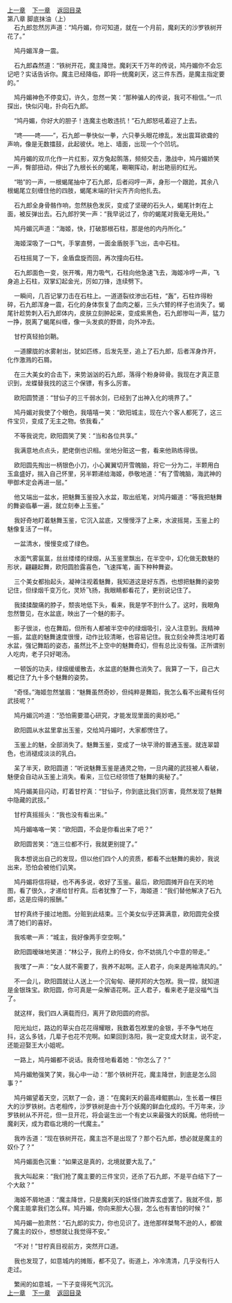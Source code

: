 
[上一章](https://github.com/xiaominghe2014/spider_book/blob/master/book/知北游/第14章.md)&nbsp;&nbsp;&nbsp;&nbsp;[下一章](https://github.com/xiaominghe2014/spider_book/blob/master/book/知北游/第16章.md)&nbsp;&nbsp;&nbsp;&nbsp;[返回目录](https://github.com/xiaominghe2014/spider_book/blob/master/book/知北游/README.md)
<br /> 第八章 脚底抹油（上）<br />
        石九郎忽然厉声道：“鸠丹媚，你可知道，就在一个月前，魔刹天的沙罗铁树开花了。”

    鸠丹媚浑身一震。

    石九郎森然道：“铁树开花，魔主降世。魔刹天千万年的传说，鸠丹媚你不会忘记吧？实话告诉你。魔主已经降临，即将一统魔刹天，这三件东西，是魔主指定要的。”

    鸠丹媚神色不停变幻，许久，忽然一笑：“那种骗人的传说，我可不相信。”一爪探出，快似闪电，扑向石九郎。

    “鸠丹媚，你好大的胆子！连魔主也敢违抗！”石九郎怒吼着迎了上去。

    “咚——咚——”，石九郎一拳快似一拳，六只拳头眼花缭乱，发出震耳欲聋的声响，像是无数擂鼓，此起彼伏。地上、墙面，出现一个个凹坑。

    鸠丹媚的双爪化作一片红影，双方兔起鹘落，频频交击，激战中，鸠丹媚娇笑一声，臀部扭动，伸出了九根长长的蝎尾，唰唰挥动，射出艳丽的红光。

    “啪”的一声，一根蝎尾抽中了石九郎，后者闷哼一声，身形一个跟跄，其余八根蝎尾立刻缠住他的四肢，蝎尾末端的针尖齐齐向他扎去。

    石九郎全身骨骼作响，忽然肤色发灰，变成了坚硬的石头人，蝎尾针刺在上面，被反弹出去。石九郎狞笑一声：“我早说过了，你的蝎尾对我毫无用处。”

    鸠丹媚沉声道：“海姬，快，打破那根石柱，那是他的内丹所化。”

    海姬深吸了一口气，手掌直劈，一面金盾脱手飞出，击中石柱。

    石柱摇晃了一下，金盾盘旋而回，再次撞向石柱。

    石九郎面色一变，张开嘴，用力吸气，石柱向他急速飞去，海姬冷哼一声，飞身追上石柱，双掌幻起金光，厉如刀锋，连续劈下。

    一瞬间，几百记掌刀击在石柱上。一道道裂纹渗出石柱，“轰”，石柱炸得粉碎，石九郎浑身一震，石化的身体恢复了血肉之躯，三头六臂的样子也消失了。蝎尾针趁势刺入石九郎体内，皮肤立刻肿起来，变成紫黑色，石九郎惨叫一声，猛力一挣，脱离了蝎尾纠缠，像一头发疯的野兽，向外冲去。

    甘柠真轻拍剑鞘。

    一道朦胧的水雾射出，犹如匹练，后发先至，追上了石九郎，后者浑身炸开，化作激溅的石屑。

    在三大美女的合击下，来势汹汹的石九郎，落得个粉身碎骨。我现在才真正意识到，龙蝶替我找的这三个保镖，有多么厉害。

    欧阳圆赞道：“甘仙子的三千弱水剑，已经到了出神入化的境界了。”

    鸠丹媚对我使了个眼色，我嘻嘻一笑：“欧阳城主，现在六个客人都死了，这三件宝贝，变成了无主之物。依我看，”

    不等我说完，欧阳圆笑了笑：“当和各位共享。”

    我满意地点点头，肥佬倒也识相。坐地分赃这一套，看来他熟练得很。

    欧阳圆先掏出一柄银色小刀，小心翼翼切开雪魄脑，将它一分为二，半颗用白玉盒盛好，揣入自己怀里，另半颗递给海姬，恭敬地道：“有了雪魄脑，海武神的甲御术定会再进一层。”

    他又端出一盆水，把魅舞玉鉴投入水盆，取出纸笔，对鸠丹媚道：“等我把魅舞的舞姿临摹一遍，就立刻奉上玉鉴。”

    我好奇地盯着魅舞玉鉴，它沉入盆底，又慢慢浮了上来，水波摇晃，玉鉴上的魅像复活了一样。

    一盆清水，慢慢变成了绿色。

    水面气雾氤氲，丝丝缕缕的绿烟，从玉鉴里飘出，在半空中，幻化做无数魅的形状，翩翩起舞，欧阳圆脸露喜色，飞速挥笔，画下种种舞姿。

    三个美女都抬起头，凝神注视着魅舞，我知道这是好东西，也想把魅舞的姿势记住，但绿烟千变万化，灵矫飞扬，我眼睛都看花了，更别说记住了。

    我揉揉酸痛的脖子，颓丧地低下头，看来，我是学不到什么了。这时，我眼角忽然瞥见，在水盆底，映出了一个魅的影子。

    影子很淡，也在舞蹈，但所有人都被半空中的绿烟吸引，没人注意到。我精神一振，盆底的魅舞速度很慢，动作比较清晰，也容易记住。我立刻全神贯注地盯着水盆，强记舞蹈的姿态，虽然比不上空中的魅舞奇幻，但有总比没有强。正所谓别人吃肉，老子只好喝汤。

    一顿饭的功夫，绿烟缓缓散去，水盆底的魅舞也消失了。我算了一下，自己大概记住了九十多个魅舞的姿势。

    “奇怪。”海姬忽然皱眉：“魅舞虽然奇妙，但纯粹是舞蹈，我怎么看不出藏有任何武技呢？”

    鸠丹媚沉吟道：“恐怕需要潜心研究，才能发现里面的奥妙吧。”

    欧阳圆从水盆里拿出玉鉴，交给鸠丹媚时，大家都愣住了。

    玉鉴上的魅，全部消失了。魅舞玉鉴，变成了一块平滑的普通玉鉴。就连翠碧色，也消褪成淡淡的乳白。

    呆了半天，欧阳圆道：“听说魅舞玉鉴是通灵之物，一旦内藏的武技被人看破，魅便会自动从玉鉴上消失。看来，三位已经领悟了魅舞的奥秘了。”

    鸠丹媚美目闪动，盯着甘柠真：“甘仙子，你到底比我们厉害，竟然发现了魅舞中隐藏的武技。”

    甘柠真摇摇头：“我也没有看出来。”

    鸠丹媚咯咯一笑：“欧阳圆，不会是你看出来了吧？”

    欧阳圆苦笑：“连三位都不行，我就更别提了。”

    我本想说出自己的发现，但以他们四个人的资质，都看不出魅舞的奥妙，我说出来，恐怕会被他们讥笑。

    鸠丹媚将信将疑，也不再多说，收好了玉鉴。最后，欧阳圆摊开自在天的地图，看了很久，才递给甘柠真。后者犹豫了一下，海姬道：“我们替他解决了石九郎，这是应得的报酬。”

    甘柠真终于接过地图。分赃到此结束。三个美女似乎还算满意，欧阳圆完全摸清了她们的喜好。

    我咳嗽一声：“城主，我好像两手空空啊。”

    欧阳圆暧昧地笑道：“林公子，我府上的侍女，你不妨挑几个中意的带走。”

    我嘿了一声：“女人就不需要了，我养不起啊。正人君子，向来是两袖清风的。”

    不一会儿，欧阳圆就让人送上一个沉甸甸、硬邦邦的大包袱。我一捏，就知道是金银珠宝。欧阳圆，你可真是一朵解语花啊。正人君子，看来老子是没福气当了。

    就这样，我们四人满载而归，离开了欧阳圆的府邸。

    阳光灿烂，路边的草尖白花花得耀眼，我数着包袱里的金银，手不争气地在抖，这么多钱，几辈子也花不完啊。如果回到洛阳，我一定变成大财主，说不定，还能迎娶王大小姐呢。

    一路上，鸠丹媚都不说话。我奇怪地看着她：“你怎么了？”

    鸠丹媚勉强笑了笑，我心中一动：“那个铁树开花，魔主降世，到底是怎么回事？”

    鸠丹媚望着天空，沉默了一会，道：“在魔刹天的最高峰鲲鹏山，生长着一棵巨大的沙罗铁树。古老相传，沙罗铁树是由十万个妖魔的鲜血化成的。千万年来，沙罗铁树从不开花，但一旦开花，将会诞生出一个有史以来最强大的妖魔。他将统一魔刹天，成为君临北境的一代魔主。”

    我咋舌道：“现在铁树开花，魔主岂不是出现了？那个石九郎，想必就是魔主的奴仆了？”

    鸠丹媚面色沉重：“如果这是真的，北境就要大乱了。”

    我大叫起来：“我们抢了魔主要的三件宝贝，还杀了石九郎，不是平白结下了一个大敌？”

    海姬不屑地道：“魔主降世，只是魔刹天的妖怪们故弄玄虚罢了。我就不信，那个魔主能拿我们怎么样。鸠丹媚，你向来胆大心狠，怎么也有害怕的时候？”

    鸠丹媚一脸肃然：“石九郎的实力，你也见识了。连他那样桀骜不逊的人，都做了魔主的奴仆，想想就让我觉得不安。”

    “不对！”甘柠真目视前方，突然开口道。

    我也发现了，如意城内的摊贩，都不见了。街道上，冷冷清清，几乎没有行人走过。

    繁闹的如意城，一下子变得死气沉沉。
  <br />
[上一章](https://github.com/xiaominghe2014/spider_book/blob/master/book/知北游/第14章.md)&nbsp;&nbsp;&nbsp;&nbsp;[下一章](https://github.com/xiaominghe2014/spider_book/blob/master/book/知北游/第16章.md)&nbsp;&nbsp;&nbsp;&nbsp;[返回目录](https://github.com/xiaominghe2014/spider_book/blob/master/book/知北游/README.md)

